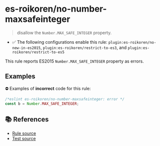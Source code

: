 # es-roikoren/no-number-maxsafeinteger
> disallow the `Number.MAX_SAFE_INTEGER` property.

- ✅ The following configurations enable this rule: `plugin:es-roikoren/no-new-in-es2015`, `plugin:es-roikoren/restrict-to-es3`, and `plugin:es-roikoren/restrict-to-es5`

This rule reports ES2015 `Number.MAX_SAFE_INTEGER` property as errors.

## Examples

⛔ Examples of **incorrect** code for this rule:

```js
/*eslint es-roikoren/no-number-maxsafeinteger: error */
const b = Number.MAX_SAFE_INTEGER;
```

## 📚 References

- [Rule source](https://github.com/roikoren755/eslint-plugin-es/blob/v3.0.1/src/rules/no-number-maxsafeinteger.ts)
- [Test source](https://github.com/roikoren755/eslint-plugin-es/blob/v3.0.1/tests/src/rules/no-number-maxsafeinteger.ts)
